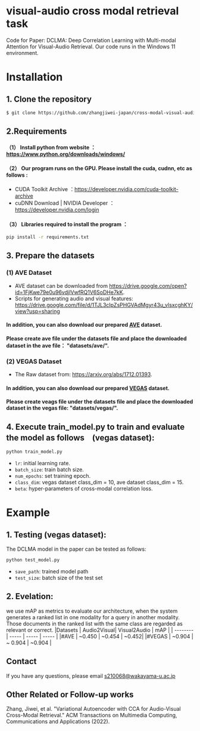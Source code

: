 # visual-audio cross modal retrieval task

Code for Paper: DCLMA: Deep Correlation Learning with Multi-modal Attention for Visual-Audio Retrieval. Our code runs in the Windows 11 environment.
# Installation
## 1. Clone the repository
```bash
$ git clone https://github.com/zhangjiwei-japan/cross-modal-visual-audio-retrieval.git
```
## 2.Requirements
#### （1） Install python from website ：https://www.python.org/downloads/windows/
#### （2） Our program runs on the GPU. Please install the cuda, cudnn, etc as follows : 
- CUDA Toolkit Archive ：https://developer.nvidia.com/cuda-toolkit-archive
- cuDNN Download | NVIDIA Developer ：https://developer.nvidia.com/login
#### （3） Libraries required to install the program ：
```bash
pip install -r requirements.txt
```
## 3. Prepare the datasets
### (1) AVE Dataset 
- AVE dataset can be downloaded from https://drive.google.com/open?id=1FjKwe79e0u96vdjIVwfRQ1V6SoDHe7kK.
- Scripts for generating audio and visual features: https://drive.google.com/file/d/1TJL3cIpZsPHGVAdMgyr43u_vlsxcghKY/view?usp=sharing
#### In addition, you can also download our prepared [AVE](https://drive.google.com/file/d/14Qdprd8_9cdih3QDN726kJTzaoo9Y8Y-/view?usp=sharing) dataset.
#### Please create ave file under the datasets file and place the downloaded dataset in the ave file： "datasets/ave/". 
### (2) VEGAS Dataset 
- The Raw dataset from: https://arxiv.org/abs/1712.01393.
#### In addition, you can also download our prepared [VEGAS](https://drive.google.com/file/d/142VXU9-3P2HcaCWCQVlezRGJguGnHeHD/view?usp=sharing) dataset. 
#### Please create veags file under the datasets file and place the downloaded dataset in the vegas file: "datasets/vegas/". 
## 4. Execute train_model.py to train and evaluate the model as follows　(vegas dataset):
```bash
python train_model.py
```
- `lr`: initial learning rate.
- `batch_size`: train batch size.
- `num_epochs`: set training epoch.
- `class_dim`: vegas dataset class_dim = 10, ave dataset class_dim = 15. 
- `beta`: hyper-parameters of cross-modal correlation loss.
# Example
## 1. Testing (vegas dataset):
The DCLMA model in the paper can be tested as follows:
```bash
python test_model.py
```
- `save_path`: trained model path
- `test_size`: batch size of the test set
## 2. Evelation: 
we use mAP as metrics to evaluate our architecture, when the system generates a ranked list in one modality for a query in another modality. Those documents in the ranked list with the same class are regarded as relevant or correct.
|Datasets    | Audio2Visual| Visual2Audio  | mAP |
| --------   | -----    | -----  |  -----  |
|#AVE      | ~0.450  | ~0.454 | ~0.452| 
|#VEGAS  | ~0.904 | ~ 0.904  | ~0.904 | 
## Contact
If you have any questions, please email s210068@wakayama-u.ac.jp
## Other Related or Follow-up works
Zhang, Jiwei, et al. "Variational Autoencoder with CCA for Audio-Visual Cross-Modal Retrieval." ACM Transactions on Multimedia Computing, Communications and Applications (2022).
